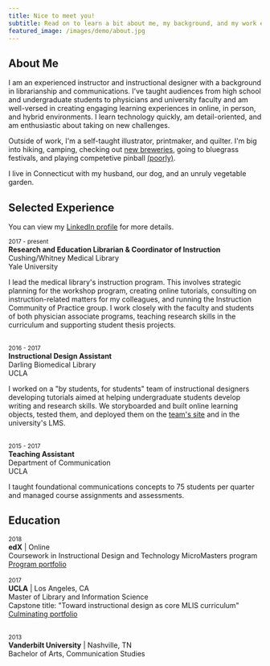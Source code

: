 ```yaml
---
title: Nice to meet you!
subtitle: Read on to learn a bit about me, my background, and my work experience.
featured_image: /images/demo/about.jpg
---
```


## About Me
I am an experienced instructor and instructional designer with a background in librarianship and communications. I’ve taught audiences from high school and undergraduate students to physicians and university faculty and am well-versed in creating engaging learning experiences in online, in person, and
hybrid environments. I learn technology quickly, am detail-oriented, and am enthusiastic about taking on new challenges. 

Outside of work, I'm a self-taught illustrator, printmaker, and quilter. I'm big into hiking, camping, checking out [new breweries](https://drive.google.com/open?id=1HfRg6F2EaqD8rMgdYwJWRZ6fwvU&usp=sharing), going to bluegrass festivals, and playing competetive pinball [(poorly)](http://crap.league.papa.org/playerInfo/113). 
 
I live in Connecticut with my husband, our dog, and an unruly vegetable garden. 


## Selected Experience
You can view my [LinkedIn profile](https://www.linkedin.com/in/caitlinemeyer/) for more details.

<small>2017 - present</small> <BR>
**Research and Education Librarian &amp; Coordinator of Instruction**<BR>
Cushing/Whitney Medical Library<BR>
Yale University<BR>

I lead the medical library's instruction program. This involves strategic planning for the workshop program, creating online tutorials, consulting on instruction-related matters for my colleagues, and running the Instruction Community of Practice group. I work closely with the faculty and students of both physician associate programs, teaching research skills in the curriculum and supporting student thesis projects. <BR><BR>

<small>2016 - 2017</small><BR>
**Instructional Design Assistant**<BR>
Darling Biomedical Library<BR>
UCLA<BR>

I worked on a "by students, for students" team of instructional designers developing tutorials aimed at helping undergraduate students develop writing and research skills. We storyboarded and built online learning objects, tested them, and deployed them on the [team's site](https://uclalibrary.github.io/research-tips) and in the university's LMS. <BR><BR>

<small>2015 - 2017</small> <BR>
**Teaching Assistant**<BR>
Department of Communication<BR>
UCLA<BR>

I taught foundational communications concepts to 75 students per quarter and managed course assignments and assessments. 
  
## Education

<small>2018</small> <BR>
  **edX** | Online <BR>
  Coursework in Instructional Design and Technology MicroMasters program<BR>
  [Program portfolio](https://caitlinmeyer.github.io/idt-portfolio/)<BR>
  <BR>
<small>2017</small><BR>
  **UCLA** | Los Angeles, CA<BR>
  Master of Library and Information Science<BR>
  Capstone title: "Toward instructional design as core MLIS curriculum"<BR>
  [Culminating portfolio](http://bit.ly/mlis-portfolio)<BR><BR>
  
<small>2013</small> <BR>
**Vanderbilt University** | Nashville, TN<BR>
  Bachelor of Arts, Communication Studies<BR>
  
